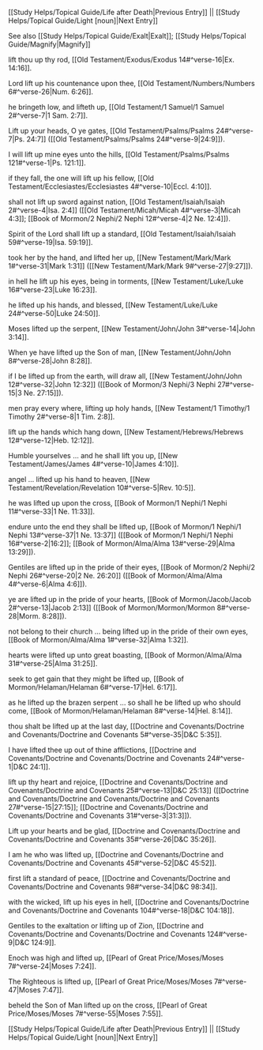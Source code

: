 [[Study Helps/Topical Guide/Life after Death|Previous Entry]]  ||  [[Study Helps/Topical Guide/Light [noun]|Next Entry]]

 See also [[Study Helps/Topical Guide/Exalt|Exalt]]; [[Study Helps/Topical Guide/Magnify|Magnify]]

 lift thou up thy rod, [[Old Testament/Exodus/Exodus 14#^verse-16|Ex. 14:16]].

 Lord lift up his countenance upon thee, [[Old Testament/Numbers/Numbers 6#^verse-26|Num. 6:26]].

 he bringeth low, and lifteth up, [[Old Testament/1 Samuel/1 Samuel 2#^verse-7|1 Sam. 2:7]].

 Lift up your heads, O ye gates, [[Old Testament/Psalms/Psalms 24#^verse-7|Ps. 24:7]] ([[Old Testament/Psalms/Psalms 24#^verse-9|24:9]]).

 I will lift up mine eyes unto the hills, [[Old Testament/Psalms/Psalms 121#^verse-1|Ps. 121:1]].

 if they fall, the one will lift up his fellow, [[Old Testament/Ecclesiastes/Ecclesiastes 4#^verse-10|Eccl. 4:10]].

 shall not lift up sword against nation, [[Old Testament/Isaiah/Isaiah 2#^verse-4|Isa. 2:4]] ([[Old Testament/Micah/Micah 4#^verse-3|Micah 4:3]]; [[Book of Mormon/2 Nephi/2 Nephi 12#^verse-4|2 Ne. 12:4]]).

 Spirit of the Lord shall lift up a standard, [[Old Testament/Isaiah/Isaiah 59#^verse-19|Isa. 59:19]].

 took her by the hand, and lifted her up, [[New Testament/Mark/Mark 1#^verse-31|Mark 1:31]] ([[New Testament/Mark/Mark 9#^verse-27|9:27]]).

 in hell he lift up his eyes, being in torments, [[New Testament/Luke/Luke 16#^verse-23|Luke 16:23]].

 he lifted up his hands, and blessed, [[New Testament/Luke/Luke 24#^verse-50|Luke 24:50]].

 Moses lifted up the serpent, [[New Testament/John/John 3#^verse-14|John 3:14]].

 When ye have lifted up the Son of man, [[New Testament/John/John 8#^verse-28|John 8:28]].

 if I be lifted up from the earth, will draw all, [[New Testament/John/John 12#^verse-32|John 12:32]] ([[Book of Mormon/3 Nephi/3 Nephi 27#^verse-15|3 Ne. 27:15]]).

 men pray every where, lifting up holy hands, [[New Testament/1 Timothy/1 Timothy 2#^verse-8|1 Tim. 2:8]].

 lift up the hands which hang down, [[New Testament/Hebrews/Hebrews 12#^verse-12|Heb. 12:12]].

 Humble yourselves ... and he shall lift you up, [[New Testament/James/James 4#^verse-10|James 4:10]].

 angel ... lifted up his hand to heaven, [[New Testament/Revelation/Revelation 10#^verse-5|Rev. 10:5]].

 he was lifted up upon the cross, [[Book of Mormon/1 Nephi/1 Nephi 11#^verse-33|1 Ne. 11:33]].

 endure unto the end they shall be lifted up, [[Book of Mormon/1 Nephi/1 Nephi 13#^verse-37|1 Ne. 13:37]] ([[Book of Mormon/1 Nephi/1 Nephi 16#^verse-2|16:2]]; [[Book of Mormon/Alma/Alma 13#^verse-29|Alma 13:29]]).

 Gentiles are lifted up in the pride of their eyes, [[Book of Mormon/2 Nephi/2 Nephi 26#^verse-20|2 Ne. 26:20]] ([[Book of Mormon/Alma/Alma 4#^verse-6|Alma 4:6]]).

 ye are lifted up in the pride of your hearts, [[Book of Mormon/Jacob/Jacob 2#^verse-13|Jacob 2:13]] ([[Book of Mormon/Mormon/Mormon 8#^verse-28|Morm. 8:28]]).

 not belong to their church ... being lifted up in the pride of their own eyes, [[Book of Mormon/Alma/Alma 1#^verse-32|Alma 1:32]].

 hearts were lifted up unto great boasting, [[Book of Mormon/Alma/Alma 31#^verse-25|Alma 31:25]].

 seek to get gain that they might be lifted up, [[Book of Mormon/Helaman/Helaman 6#^verse-17|Hel. 6:17]].

 as he lifted up the brazen serpent ... so shall he be lifted up who should come, [[Book of Mormon/Helaman/Helaman 8#^verse-14|Hel. 8:14]].

 thou shalt be lifted up at the last day, [[Doctrine and Covenants/Doctrine and Covenants/Doctrine and Covenants 5#^verse-35|D&C 5:35]].

 I have lifted thee up out of thine afflictions, [[Doctrine and Covenants/Doctrine and Covenants/Doctrine and Covenants 24#^verse-1|D&C 24:1]].

 lift up thy heart and rejoice, [[Doctrine and Covenants/Doctrine and Covenants/Doctrine and Covenants 25#^verse-13|D&C 25:13]] ([[Doctrine and Covenants/Doctrine and Covenants/Doctrine and Covenants 27#^verse-15|27:15]]; [[Doctrine and Covenants/Doctrine and Covenants/Doctrine and Covenants 31#^verse-3|31:3]]).

 Lift up your hearts and be glad, [[Doctrine and Covenants/Doctrine and Covenants/Doctrine and Covenants 35#^verse-26|D&C 35:26]].

 I am he who was lifted up, [[Doctrine and Covenants/Doctrine and Covenants/Doctrine and Covenants 45#^verse-52|D&C 45:52]].

 first lift a standard of peace, [[Doctrine and Covenants/Doctrine and Covenants/Doctrine and Covenants 98#^verse-34|D&C 98:34]].

 with the wicked, lift up his eyes in hell, [[Doctrine and Covenants/Doctrine and Covenants/Doctrine and Covenants 104#^verse-18|D&C 104:18]].

 Gentiles to the exaltation or lifting up of Zion, [[Doctrine and Covenants/Doctrine and Covenants/Doctrine and Covenants 124#^verse-9|D&C 124:9]].

 Enoch was high and lifted up, [[Pearl of Great Price/Moses/Moses 7#^verse-24|Moses 7:24]].

 The Righteous is lifted up, [[Pearl of Great Price/Moses/Moses 7#^verse-47|Moses 7:47]].

 beheld the Son of Man lifted up on the cross, [[Pearl of Great Price/Moses/Moses 7#^verse-55|Moses 7:55]].

[[Study Helps/Topical Guide/Life after Death|Previous Entry]]  ||  [[Study Helps/Topical Guide/Light [noun]|Next Entry]]